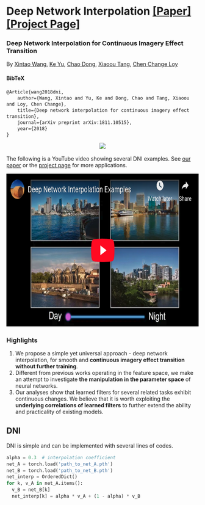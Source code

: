 # Deep Network Interpolation [[Paper]](https://arxiv.org/abs/1811.10515) [[Project Page]](https://xinntao.github.io/projects/DNI) 
### Deep Network Interpolation for Continuous Imagery Effect Transition
By [Xintao Wang](https://xinntao.github.io/), [Ke Yu](https://yuke93.github.io/), [Chao Dong](https://scholar.google.com.hk/citations?user=OSDCB0UAAAAJ&hl=en), [Xiaoou Tang](https://scholar.google.com/citations?user=qpBtpGsAAAAJ), [Chen Change Loy](http://personal.ie.cuhk.edu.hk/~ccloy/)

#### BibTeX
    @Article{wang2018dni,
        author={Wang, Xintao and Yu, Ke and Dong, Chao and Tang, Xiaoou and Loy, Chen Change},
        title={Deep network interpolation for continuous imagery effect transition},
        journal={arXiv preprint arXiv:1811.10515},
        year={2018}
    }

<p align="center">
  <img src="https://xinntao.github.io/projects/DNI_src/teaser.jpg">
</p>

The following is a YouTube video showing several DNI examples. See [our paper](https://arxiv.org/abs/1811.10515) or the 
[project page](https://xinntao.github.io/projects/DNI) for more applications.

<p align="center">
<a href="https://www.youtube.com/watch?v=8HkXZPcxK9c" target="_blank">
   <img src="figures/video_screenshot.png" height="400">
</a></p>

### Highlights
1. We propose a simple yet universal approach - deep network interpolation, for smooth and **continuous imagery effect transition without further training**.
2. Different from previous works operating in the feature space, we make an attempt to investigate **the manipulation in the parameter space** of neural networks.
3. Our analyses show that learned filters for several related tasks exhibit continuous changes. We believe that it is worth exploiting the **underlying correlations of learned filters** to further extend the ability and practicality of existing models.

## DNI
DNI is simple and can be implemented with several lines of codes.
```python
alpha = 0.3  # interpolation coefficient
net_A = torch.load('path_to_net_A.pth')
net_B = torch.load('path_to_net_B.pth')
net_interp = OrderedDict()
for k, v_A in net_A.items():
  v_B = net_B[k]
  net_interp[k] = alpha * v_A + (1 - alpha) * v_B
```
